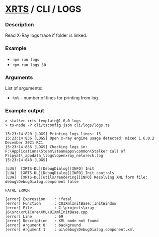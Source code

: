 # [XRTS](../../) / CLI / LOGS

### Description

Read X-Ray logs trace if folder is linked.

### Example

- `npm run logs`
- `npm run logs 50`

### Arguments

List of arguments:

- `%n%` - number of lines for printing from log

### Example output

```text
> stalker-xrts-template@1.0.0 logs
> ts-node -P cli/tsconfig.json cli/logs/logs.ts

15:23:14:820 [LOGS] Printing logs lines: 15
15:23:14:836 [LOGS] Open x-ray engine usage detected: mixed 1.6.0.2 December 2021 RC1
15:23:14:836 [LOGS] Checking logs in: F:\Applications\Steam\steamapps\common\Stalker Call of Pripyat\_appdata_\logs\openxray_neloreck.log
15:23:14:848 [LOGS]

[LUA]  [XRTS-DL][DebugDialog][INFO] Init
[LUA]  [XRTS-DL][DebugDialog][INFO] Init controls
[LUA]  [XRTS-DL][utils/rendering][INFO] Resolving XML form file: debug\DebugDialog.component false

FATAL ERROR

[error] Expression    : !fatal
[error] Function      : CUIXmlInitBase::InitWindow
[error] File          : C:\projects\xray-16\src\xrUICore\XML\UIXmlInitBase.cpp
[error] Line          : 69
[error] Description   : XML node not found
[error] Argument 0    : background
[error] Argument 1    : ui\debug\DebugDialog.component.xml

```
